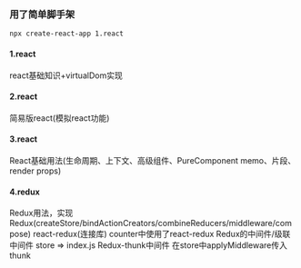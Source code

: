 ### 用了简单脚手架
```
npx create-react-app 1.react
```

#### 1.react 
  react基础知识+virtualDom实现

#### 2.react
  简易版react(模拟react功能)

#### 3.react
  React基础用法(生命周期、上下文、高级组件、PureComponent memo、片段、render props)

#### 4.redux
  Redux用法，实现Redux(createStore/bindActionCreators/combineReducers/middleware/compose)
  react-redux(连接库)  counter中使用了react-redux
  Redux的中间件/级联中间件 store => index.js
  Redux-thunk中间件 在store中applyMiddleware传入thunk